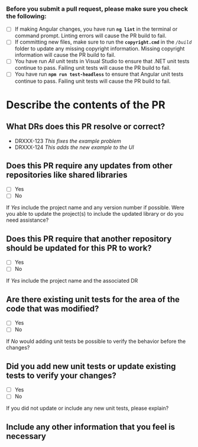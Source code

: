 <!-- Make this a *draft PR* in case there are changes you still need to make after reviewing these suggestions.
@adistaur and @kfernand will be automatically included as reviewers, make sure to include any other developers you feel need to review this code.  Always include collaborators in this branch as reviewers. -->

### Before you submit a pull request, please make sure you check the following:

- [ ] If making Angular changes, you have run **`ng lint`** in the terminal or command prompt.  Linting errors will cause the PR build to fail.
- [ ] If committing new files, make sure to run the **`copyright.cmd`** in the *`/build`* folder to update any missing copyright information.  Missing copyright information will cause the PR build to fail.
- [ ] You have run *All* unit tests in Visual Studio to ensure that .NET unit tests continue to pass.  Failing unit tests will cause the PR build to fail.
- [ ] You have run **`npm run test-headless`** to ensure that Angular unit tests continue to pass.  Failing unit tests will cause the PR build to fail.

# Describe the contents of the PR

## What DRs does this PR resolve or correct?
<!-- List all DRs that this PR contains and/or resolves - including these will update the appropriate JIRAs even if they are in differnt repositories. -->

- DRXXX-123 *This fixes the example problem*
- DRXXX-124 *This adds the new example to the UI*

## Does this PR require any updates from other repositories like shared libraries
<!-- If the change requires an updated shared library, Angular or .NET it may require further project or buld updates to make the build succceed. -->
- [ ] Yes
- [ ] No

If *Yes* include the project name and any version number if possible.
Were you able to update the project(s) to include the updated library or do you need assistance?

## Does this PR require that another repository should be updated for this PR to work?
<!-- If the change requires another repository to be updated, you should lookup or create a JIRA in the target project/repo and include the JIRA here. -->
- [ ] Yes
- [ ] No

If *Yes* include the project name and the associated DR

## Are there existing unit tests for the area of the code that was modified?
- [ ] Yes
- [ ] No

If *No* would adding unit tests be possible to verify the behavior before the changes?

## Did you add new unit tests or update existing tests to verify your changes?
- [ ] Yes
- [ ] No

If you did not update or include any new unit tests, please explain?

## Include any other information that you feel is necessary